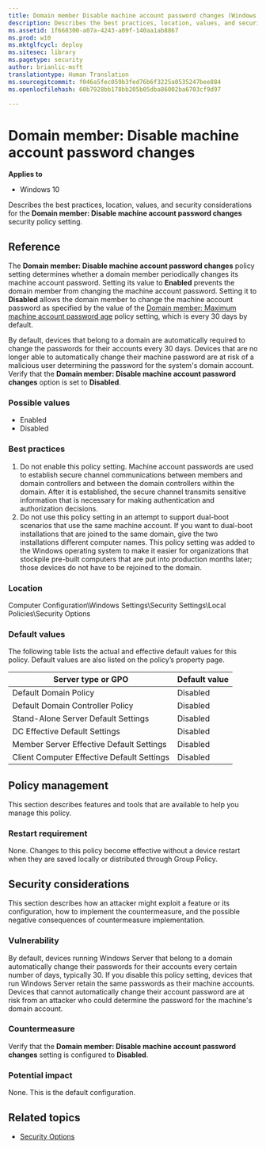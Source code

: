 ```yaml
---
title: Domain member Disable machine account password changes (Windows 10)
description: Describes the best practices, location, values, and security considerations for the Domain member Disable machine account password changes security policy setting.
ms.assetid: 1f660300-a07a-4243-a09f-140aa1ab8867
ms.prod: w10
ms.mktglfcycl: deploy
ms.sitesec: library
ms.pagetype: security
author: brianlic-msft
translationtype: Human Translation
ms.sourcegitcommit: f046a5fec059b3fed76b6f3225a0535247bee884
ms.openlocfilehash: 60b7928bb178bb205b05dba86002ba6703cf9d97

---
```


# Domain member: Disable machine account password changes

**Applies to**
-   Windows 10

Describes the best practices, location, values, and security considerations for the **Domain member: Disable machine account password changes** security policy setting.

## Reference

The **Domain member: Disable machine account password changes** policy setting determines whether a domain member periodically changes its machine account password. Setting its value to **Enabled** prevents the domain member from changing the machine account password. Setting it to **Disabled** allows the domain member to change the machine account password as specified by the value of the [Domain member: Maximum machine account password age](domain-member-maximum-machine-account-password-age.md) policy setting, which is every 30 days by default.

By default, devices that belong to a domain are automatically required to change the passwords for their accounts every 30 days. Devices that are no longer able to automatically change their machine password are at risk of a malicious user determining the password for the system's domain account.
Verify that the **Domain member: Disable machine account password changes** option is set to **Disabled**.

### Possible values

-   Enabled
-   Disabled

### Best practices

1.  Do not enable this policy setting. Machine account passwords are used to establish secure channel communications between members and domain controllers and between the domain controllers within the domain. After it is established, the secure channel transmits sensitive information that is necessary for making authentication and authorization decisions.
2.  Do not use this policy setting in an attempt to support dual-boot scenarios that use the same machine account. If you want to dual-boot installations that are joined to the same domain, give the two installations different computer names. This policy setting was added to the Windows operating system to make it easier for organizations that stockpile pre-built computers that are put into production months later; those devices do not have to be rejoined to the domain.

### Location

Computer Configuration\\Windows Settings\\Security Settings\\Local Policies\\Security Options

### Default values

The following table lists the actual and effective default values for this policy. Default values are also listed on the policy’s property page.

| Server type or GPO | Default value | 
| - | - |
| Default Domain Policy | Disabled | 
| Default Domain Controller Policy | Disabled| 
| Stand-Alone Server Default Settings | Disabled| 
| DC Effective Default Settings | Disabled| 
| Member Server Effective Default Settings | Disabled| 
| Client Computer Effective Default Settings | Disabled| 
 
## Policy management

This section describes features and tools that are available to help you manage this policy.

### Restart requirement

None. Changes to this policy become effective without a device restart when they are saved locally or distributed through Group Policy.

## Security considerations

This section describes how an attacker might exploit a feature or its configuration, how to implement the countermeasure, and the possible negative consequences of countermeasure implementation.

### Vulnerability

By default, devices running Windows Server that belong to a domain automatically change their passwords for their accounts every certain number of days, typically 30. If you disable this policy setting, devices that run Windows Server retain the same passwords as their machine accounts. Devices that cannot automatically change their account password are at risk from an attacker who could determine the password for the machine's domain account.

### Countermeasure

Verify that the **Domain member: Disable machine account password changes** setting is configured to **Disabled**.

### Potential impact

None. This is the default configuration.

## Related topics

- [Security Options](security-options.md)



<!--HONumber=Jun16_HO4-->


